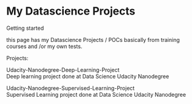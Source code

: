 # My Datascience Projects

Getting started

this page has my Datascience Projects / POCs basically from training courses and /or my own tests.

Projects:

Udacity-Nanodegree-Deep-Learning-Project <br>
Deep learning project done at Data Science Udacity Nanodegree 

Udacity-Nanodegree-Supervised-Learning-Project<br>
Supervised Learning project done at Data Science Udacity Nanodegree 

